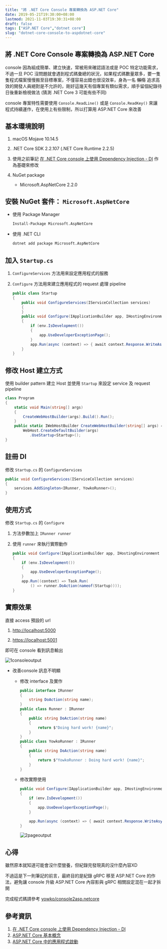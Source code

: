 ```yaml
---
title: "將 .NET Core Console 專案轉換為 ASP.NET Core"
date: 2019-05-21T19:30:00+08:00
lastmod: 2021-11-03T19:30:31+08:00
draft: false
tags: ["ASP.NET Core","dotnet core"]
slug: "dotnet-core-console-to-aspdotnet-core"
---
```


## 將 .NET Core Console 專案轉換為 ASP.NET Core

console 因為組成簡單、建立快速，常被用來確認語法或是 POC 特定功能需求，不過一旦 POC 沒問題就會遇到程式碼彙總的狀況，如果程式碼數量眾多，要一隻隻程式檔案慢慢搬至目標專案，不僅容易出錯也很沒效率，身為一名 ~~懶惰~~ 追求高效的開發人員絕對是不允許的，剛好這幾天有個專案有類似需求，順手留個紀錄待日後重新檢視做法 (猜測 .NET Core 3 可能有些不同)

console 專案特性需要使用 `Console.ReadLine()` 或是 `Console.ReadKey()` 來讓程式持續運作，在使用上有些限制，所以打算用 ASP.NET Core 來改善

## 基本環境說明

1. macOS Mojave 10.14.5
2. .NET Core SDK 2.2.107 (.NET Core Runtime 2.2.5)
3. 使用之前筆記 [在 .NET Core console 上使用 Dependency Injection - DI](/dotnet-core-console-di/) 作為基礎來修改
4. NuGet package

    - Microsoft.AspNetCore 2.2.0

## 安裝 NuGet 套件： `Microsoft.AspNetCore`

- 使用 Package Manager

    ```bash
    Install-Package Microsoft.AspNetCore
    ```

- 使用 .NET CLI

    ```bash
    dotnet add package Microsoft.AspNetCore
    ```

## 加入 `Startup.cs`

1. `ConfigureServices` 方法用來設定應用程式的服務
2. `Configure` 方法用來建立應用程式的 request 處理 pipeline

    ```cs
    public class Startup
    {
        public void ConfigureServices(IServiceCollection services)
        {
        }
        public void Configure(IApplicationBuilder app, IHostingEnvironment env)
        {
            if (env.IsDevelopment())
            {
                app.UseDeveloperExceptionPage();
            }
            app.Run(async (context) => { await context.Response.WriteAsync("Hello World!"); });
        }
    }
    ```

## 修改 Host 建立方式

使用 builder pattern 建立 Host 並使用 `Startup` 來設定 service 及 request pipeline

```cs
class Program
{
    static void Main(string[] args)
    {
        CreateWebHostBuilder(args).Build().Run();
    }
    public static IWebHostBuilder CreateWebHostBuilder(string[] args) =>
        WebHost.CreateDefaultBuilder(args)
           .UseStartup<Startup>();
}
```

## 註冊 DI

修改 `Startup.cs` 的 `ConfigureServices`

```cs
public void ConfigureServices(IServiceCollection services)
{
    services.AddSingleton<IRunner, YowkoRunner>();
}
```

## 使用方式

修改 `Startup.cs` 的 `Configure`

1. 方法參數加上 `IRunner runner`

2. 使用 `runner` 來執行實際動作

    ```cs
    public void Configure(IApplicationBuilder app, IHostingEnvironment env, IRunner runner)
    {
        if (env.IsDevelopment())
        {
            app.UseDeveloperExceptionPage();
        }
        app.Run((context) => Task.Run(
            () => runner.DoAction(nameof(Startup))));
    }
    ```

## 實際效果

直接 access 預設的 url

1. <http://localhost:5000>

2. <https://localhost:5001>

即可在 console 看到訊息輸出

![1consoleoutput](https://user-images.githubusercontent.com/3851540/58086674-aa89c080-7bf1-11e9-9463-5a6afc81f302.png)

- 改善console 訊息不明顯

    - 修改 interface 及實作

        ```cs
        public interface IRunner
        {
            string DoAction(string name);
        }
        public class Runner : IRunner
        {
            public string DoAction(string name)
            {
                return $"Doing hard work! {name}";
            }
        }
        public class YowkoRunner : IRunner
        {
            public string DoAction(string name)
            {
                return $"YowkoRunner : Doing hard work! {name}";
            }
        }
        ```
  
    - 修改實際使用

        ```cs
        public void Configure(IApplicationBuilder app, IHostingEnvironment env, IRunner runner)
        {
            if (env.IsDevelopment())
            {
                app.UseDeveloperExceptionPage();
            }

            app.Run(async (context) => { await context.Response.WriteAsync(runner.DoAction(nameof(Startup))); });
        }
        ```

        ![2pageoutput](https://user-images.githubusercontent.com/3851540/58086675-aa89c080-7bf1-11e9-9d79-1de86afd2221.png)

## 心得

雖然原本就知道可能會沒什麼營養，但紀錄完發現真的沒什麼內容XD

不過這是下一則筆記的前言，最終目的是紀錄 gRPC 移至 ASP.NET Core 的作法，避免讓 console 升級 ASP.NET Core 內容影與 gRPC 相關設定混在一起才拆開

完成程式碼請參考 [yowko/console2asp.netcore](https://github.com/yowko/console2asp.netcore.git)

## 參考資訊

1. [在 .NET Core console 上使用 Dependency Injection - DI](/dotnet-core-console-di/)
2. [ASP.NET Core 基本概念](https://docs.microsoft.com/zh-tw/aspnet/core/fundamentals/?view=aspnetcore-2.2&tabs=macos&WT.mc_id=DOP-MVP-5002594)
3. [ASP.NET Core 中的應用程式啟動](https://docs.microsoft.com/zh-tw/aspnet/core/fundamentals/startup?view=aspnetcore-2.2&WT.mc_id=DOP-MVP-5002594)
